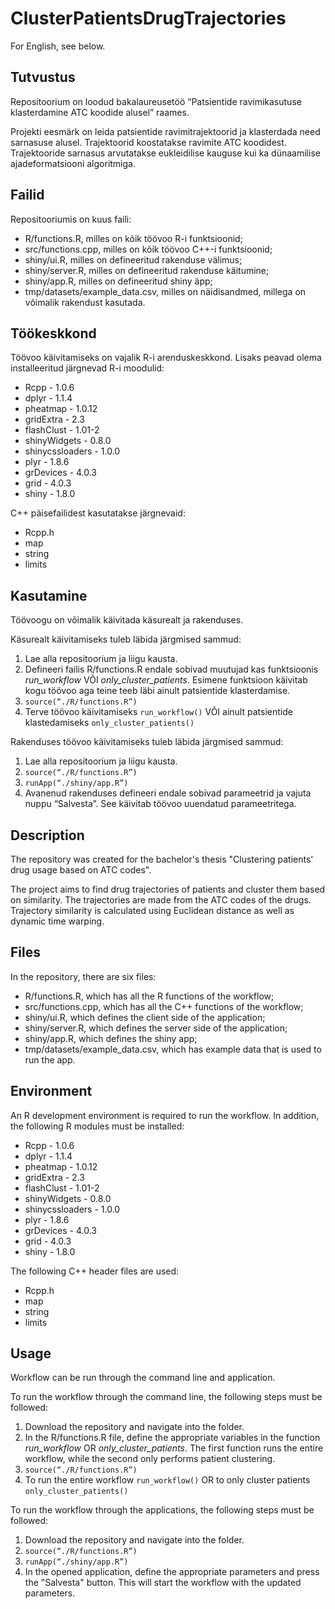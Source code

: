 # ClusterPatientsDrugTrajectories

For English, see below.

## Tutvustus
Repositoorium on loodud bakalaureusetöö “Patsientide ravimikasutuse klasterdamine ATC koodide alusel” raames.

Projekti eesmärk on leida patsientide ravimitrajektoorid ja klasterdada need sarnasuse alusel. Trajektoorid koostatakse ravimite ATC koodidest. Trajektooride sarnasus arvutatakse eukleidilise kauguse kui ka dünaamilise ajadeformatsiooni algoritmiga.

## Failid
Repositooriumis on kuus faili:
* R/functions.R, milles on kõik töövoo R-i funktsioonid;
* src/functions.cpp, milles on kõik töövoo C++-i funktsioonid;
* shiny/ui.R, milles on defineeritud rakenduse välimus;
* shiny/server.R, milles on defineeritud rakenduse käitumine;
* shiny/app.R, milles on defineeritud shiny äpp;
* tmp/datasets/example_data.csv, milles on näidisandmed, millega on võimalik rakendust kasutada.

## Töökeskkond
Töövoo käivitamiseks on vajalik R-i arenduskeskkond. Lisaks peavad olema installeeritud järgnevad R-i moodulid:
* Rcpp - 1.0.6
* dplyr - 1.1.4
* pheatmap - 1.0.12
* gridExtra - 2.3
* flashClust - 1.01-2
* shinyWidgets - 0.8.0
* shinycssloaders - 1.0.0
* plyr - 1.8.6
* grDevices - 4.0.3
* grid - 4.0.3
* shiny - 1.8.0

C++ päisefailidest kasutatakse järgnevaid:
* Rcpp.h
* map
* string
* limits

## Kasutamine
Töövoogu on võimalik käivitada käsurealt ja rakenduses.

Käsurealt käivitamiseks tuleb läbida järgmised sammud:
1. Lae alla repositoorium ja liigu kausta.
2. Defineeri failis R/functions.R endale sobivad muutujad kas funktsioonis *run_workflow* VÕI *only_cluster_patients*. Esimene funktsioon käivitab kogu töövoo aga teine teeb läbi ainult patsientide klasterdamise.
3. ```source(“./R/functions.R”)```
4. Terve töövoo käivitamiseks ```run_workflow()```
   VÕI
   ainult patsientide klastedamiseks ```only_cluster_patients()```

Rakenduses töövoo käivitamiseks tuleb läbida järgmised sammud:
1. Lae alla repositoorium ja liigu kausta.
2. ```source(“./R/functions.R”)```
3. ```runApp(“./shiny/app.R”)```
4. Avanenud rakenduses defineeri endale sobivad parameetrid ja vajuta nuppu “Salvesta”. See käivitab töövoo uuendatud parameetritega.

## Description
The repository was created for the bachelor's thesis "Clustering patients' drug usage based on ATC codes".

The project aims to find drug trajectories of patients and cluster them based on similarity. The trajectories are made from the ATC codes of the drugs. Trajectory similarity is calculated using Euclidean distance as well as dynamic time warping.

## Files
In the repository, there are six files:
* R/functions.R, which has all the R functions of the workflow;
* src/functions.cpp, which has all the C++ functions of the workflow;
* shiny/ui.R, which defines the client side of the application;
* shiny/server.R, which defines the server side of the application;
* shiny/app.R, which defines the shiny app;
* tmp/datasets/example_data.csv, which has example data that is used to run the app.

## Environment
An R development environment is required to run the workflow. In addition, the following R modules must be installed:
* Rcpp - 1.0.6
* dplyr - 1.1.4
* pheatmap - 1.0.12
* gridExtra - 2.3
* flashClust - 1.01-2
* shinyWidgets - 0.8.0
* shinycssloaders - 1.0.0
* plyr - 1.8.6
* grDevices - 4.0.3
* grid - 4.0.3
* shiny - 1.8.0

The following C++ header files are used:
* Rcpp.h
* map
* string
* limits

## Usage
Workflow can be run through the command line and application.

To run the workflow through the command line, the following steps must be followed:
1. Download the repository and navigate into the folder.
2. In the R/functions.R file, define the appropriate variables in the function *run_workflow* OR *only_cluster_patients*. The first function runs the entire workflow, while the second only performs patient clustering.
3. ```source(“./R/functions.R”)```
4. To run the entire workflow ```run_workflow()```
   OR
   to only cluster patients ```only_cluster_patients()```

To run the workflow through the applications, the following steps must be followed:
1. Download the repository and navigate into the folder.
2. ```source(“./R/functions.R”)```
3. ```runApp(“./shiny/app.R”)```
4. In the opened application, define the appropriate parameters and press the "Salvesta" button. This will start the workflow with the updated parameters.

